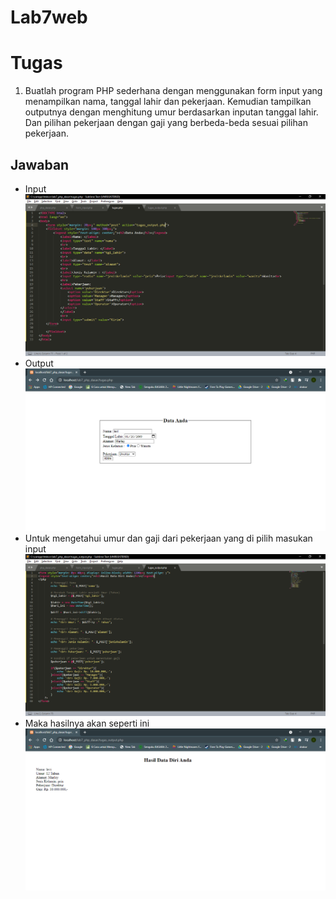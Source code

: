 # Lab7web

# Tugas
1. Buatlah program PHP sederhana dengan menggunakan form input yang menampilkan
nama, tanggal lahir dan pekerjaan. Kemudian tampilkan outputnya dengan menghitung
umur berdasarkan inputan tanggal lahir. Dan pilihan pekerjaan dengan gaji yang
berbeda-beda sesuai pilihan pekerjaan.
## Jawaban
- Input
![tugas](https://github.com/kannahs/Lab7web/blob/master/image/tugas.PNG?raw=true)
- Output
![ot1](https://github.com/kannahs/Lab7web/blob/master/image/ot1.PNG?raw=true)
- Untuk mengetahui umur dan gaji dari pekerjaan yang di pilih masukan input
![tugas2](https://github.com/kannahs/Lab7web/blob/master/image/tugas2.PNG?raw=true)
- Maka hasilnya akan seperti ini
![ot2](https://github.com/kannahs/Lab7web/blob/master/image/ot2.PNG?raw=true)
